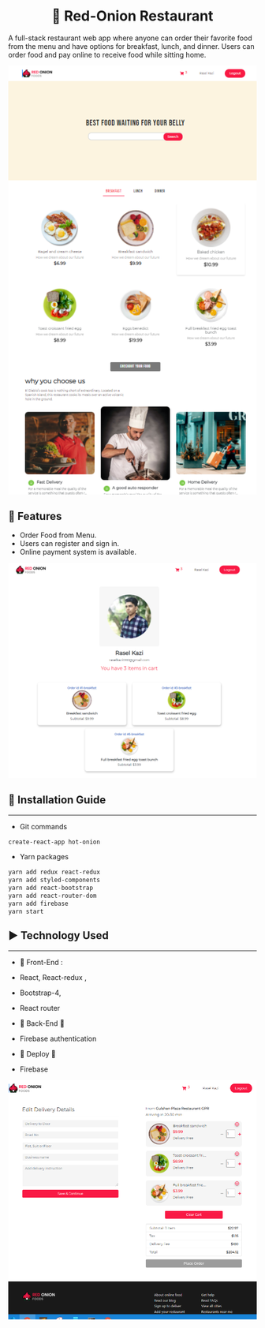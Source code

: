 <div align="center">

# :hamburger: **Red-Onion Restaurant**

</div>


<p>A full-stack restaurant web app where anyone can order their favorite food from the menu and have options for breakfast, lunch, and dinner. Users can order food and pay online to receive food while sitting home.</p>

![](https://github.com/RaselKazi/racelkazi-portfolio/blob/main/src/assets/img/projects/redoni.PNG)

## :rocket: **Features**

- Order Food from Menu.
- Users can register and sign in.
- Online payment system is available.

![](https://github.com/RaselKazi/racelkazi-portfolio/blob/main/src/assets/img/projects/redon.PNG)

## :wrench: **Installation Guide**
---
- Git commands
```
create-react-app hot-onion
```
- Yarn packages

```
yarn add redux react-redux
yarn add styled-components
yarn add react-bootstrap
yarn add react-router-dom
yarn add firebase
yarn start
```

## :arrow_forward: Technology Used
---
- :stars: Front-End :

- React, React-redux ,
- Bootstrap-4,
- React router
- :stars: Back-End :stars:

- Firebase authentication
- :repeat: Deploy :repeat:

- Firebase

![](https://github.com/RaselKazi/racelkazi-portfolio/blob/main/src/assets/img/projects/redonie.PNG)





